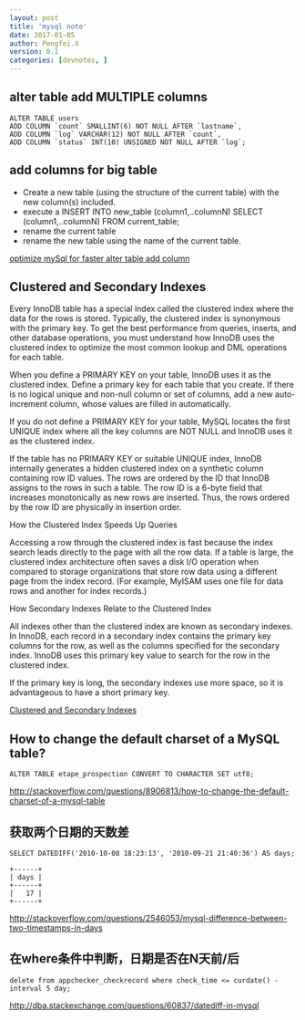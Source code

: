 ```yaml
---
layout: post
title: 'mysql note'
date: 2017-01-05
author: Pengfei.X
version: 0.1
categories: [devnotes, ]
---
```


## alter table add MULTIPLE columns

    ALTER TABLE users
    ADD COLUMN `count` SMALLINT(6) NOT NULL AFTER `lastname`,
    ADD COLUMN `log` VARCHAR(12) NOT NULL AFTER `count`,
    ADD COLUMN `status` INT(10) UNSIGNED NOT NULL AFTER `log`;


## add columns for big table

- Create a new table (using the structure of the current table) with the new column(s) included.
- execute a INSERT INTO new_table (column1,..columnN) SELECT (column1,..columnN) FROM current_table;
- rename the current table
- rename the new table using the name of the current table.

[optimize mySql for faster alter table add column](http://stackoverflow.com/questions/5677932/optimize-mysql-for-faster-alter-table-add-column)


## Clustered and Secondary Indexes

Every InnoDB table has a special index called the clustered index where the data for the rows is stored. Typically, the clustered index is synonymous with the primary key. To get the best performance from queries, inserts, and other database operations, you must understand how InnoDB uses the clustered index to optimize the most common lookup and DML operations for each table.

When you define a PRIMARY KEY on your table, InnoDB uses it as the clustered index. Define a primary key for each table that you create. If there is no logical unique and non-null column or set of columns, add a new auto-increment column, whose values are filled in automatically.

If you do not define a PRIMARY KEY for your table, MySQL locates the first UNIQUE index where all the key columns are NOT NULL and InnoDB uses it as the clustered index.

If the table has no PRIMARY KEY or suitable UNIQUE index, InnoDB internally generates a hidden clustered index on a synthetic column containing row ID values. The rows are ordered by the ID that InnoDB assigns to the rows in such a table. The row ID is a 6-byte field that increases monotonically as new rows are inserted. Thus, the rows ordered by the row ID are physically in insertion order.

How the Clustered Index Speeds Up Queries

Accessing a row through the clustered index is fast because the index search leads directly to the page with all the row data. If a table is large, the clustered index architecture often saves a disk I/O operation when compared to storage organizations that store row data using a different page from the index record. (For example, MyISAM uses one file for data rows and another for index records.)

How Secondary Indexes Relate to the Clustered Index

All indexes other than the clustered index are known as secondary indexes. In InnoDB, each record in a secondary index contains the primary key columns for the row, as well as the columns specified for the secondary index. InnoDB uses this primary key value to search for the row in the clustered index.

If the primary key is long, the secondary indexes use more space, so it is advantageous to have a short primary key.

[Clustered and Secondary Indexes](https://dev.mysql.com/doc/refman/5.7/en/innodb-index-types.html)


## How to change the default charset of a MySQL table?

    ALTER TABLE etape_prospection CONVERT TO CHARACTER SET utf8;

http://stackoverflow.com/questions/8906813/how-to-change-the-default-charset-of-a-mysql-table


## 获取两个日期的天数差

    SELECT DATEDIFF('2010-10-08 18:23:13', '2010-09-21 21:40:36') AS days;

    +------+
    | days |
    +------+
    |   17 |
    +------+

http://stackoverflow.com/questions/2546053/mysql-difference-between-two-timestamps-in-days


## 在where条件中判断，日期是否在N天前/后

    delete from appchecker_checkrecord where check_time <= curdate() - interval 5 day;

http://dba.stackexchange.com/questions/60837/datediff-in-mysql

